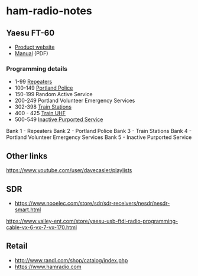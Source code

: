 # ham-radio-notes

## Yaesu FT-60

- [Product website](http://www.yaesu.com/indexVS.cfm?cmd=DisplayProducts&encProdID=6EC43B29CEF0EC2B4E19BB7371688B7F)
- [Manual](http://www.yaesu.com/downloadFile.cfm?FileID=8034&FileCatID=151&FileName=FT%2D60R%5FE%5FOM%5FUSA%5FEXP%5FEU%5FENG%5FEH017M209.pdf&FileContentType=application%2Fpdf) (PDF)

### Programming details

- 1-99  [Repeaters](https://www.repeaterbook.com/repeaters/location_search.php?state_id=41&type=city&loc=Portland)
- 100-149 [Portland Police](http://www.radioreference.com/apps/db/?sid=107)
- 150-199 Random Active Service
- 200-249 Portland Volunteer Emergency Services
- 302-398 [Train Stations](http://wiki.radioreference.com/index.php/Railroad)
- 400 - 425 [Train UHF](http://wiki.radioreference.com/index.php/Railroad)
- 500-549 [Inactive Purported Service](http://www.radioreference.com/apps/db/?ctid=2230)

Bank 1 - Repeaters
Bank 2 - Portland Police
Bank 3 - Train Stations
Bank 4 - Portland Volunteer Emergency Services
Bank 5 - Inactive Purported Service

## Other links

https://www.youtube.com/user/davecasler/playlists


## SDR

- https://www.nooelec.com/store/sdr/sdr-receivers/nesdr/nesdr-smart.html





https://www.valley-ent.com/store/yaesu-usb-ftdi-radio-programming-cable-vx-6-vx-7-vx-170.html

## Retail

- http://www.randl.com/shop/catalog/index.php
- https://www.hamradio.com
